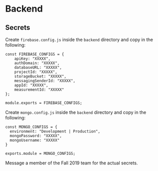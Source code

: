 # Backend

## Secrets
Create `firebase.config.js` inside the `backend` directory and copy in the following:
```
const FIREBASE_CONFIGS = {
    apiKey: "XXXXX",
    authDomain: "XXXXX",
    databaseURL: "XXXXX",
    projectId: "XXXXX",
    storageBucket: "XXXXX",
    messagingSenderId: "XXXXX",
    appId: "XXXXX",
    measurementId: "XXXXX"
};

module.exports = FIREBASE_CONFIGS;
```

Create `mongo.config.js` inside the `backend` directory and copy in the following:
```
const MONGO_CONFIGS = {
  environment: "Development | Production",
  mongoPassword: "XXXXX",
  mongoUsername: "XXXXX"
}

exports.module = MONGO_CONFIGS;
```

Message a member of the Fall 2019 team for the actual secrets.
